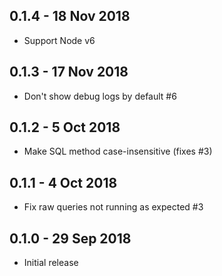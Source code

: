 ## 0.1.4 - 18 Nov 2018
- Support Node v6

## 0.1.3 - 17 Nov 2018
- Don't show debug logs by default #6

## 0.1.2 - 5 Oct 2018
- Make SQL method case-insensitive (fixes #3)

## 0.1.1 - 4 Oct 2018
- Fix raw queries not running as expected #3

## 0.1.0 - 29 Sep 2018
- Initial release
